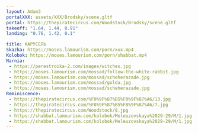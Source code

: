 ```yaml
---
layout: Adam3
portalXXX: assets/XXX/Brodsky/scene.gltf
portal: https://thepiratecircus.com/Woodstock/Brodsky/scene.gltf
takeoff: "1.64, 1.44, 0.91"
landing: "0.76, 1.42, 0.1"

title: КАРУСЕЛЬ
Skazka: https://moses.lamourism.com/porn/xxx.mp4
Kolobok: https://moses.lamourism.com/porn/shabbat.mp4
Narnia:
 - https://perestroika-2.com/images/witches.jpg
 - https://moses.lamourism.com/mossad/follow-the-white-rabbit.jpg
 - https://moses.lamourism.com/mossad/scheherazade.jpg
 - https://moses.lamourism.com/mossad/golda.jpg
 - https://moses.lamourism.com/mossad/scheherazade.jpg
Reminiscence:
 - https://thepiratecircus.com/%F0%9F%87%B5%F0%9F%87%A6/13.jpg
 - https://thepiratecircus.com/%F0%9F%87%B5%F0%9F%87%A6/7.jpg
 - https://thepiratecircus.com/Woodstock/8.jpg
 - https://shabbat.lamourism.com/kolobok/Meleuzovskaya%2029-29/M/1.jpg
 - https://shabbat.lamourism.com/kolobok/Meleuzovskaya%2029-29/M/1.jpg
---
```

